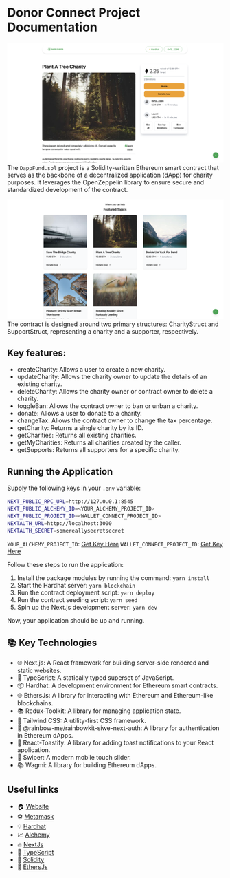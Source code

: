 # Donor Connect Project Documentation

<!-- Read the full tutorial here: **[>> How to build a Decentralized Event Marketplace with Next.js, TypeScript, Tailwind CSS, and Solidity](https://daltonic.github.io)** -->

![Charity Marketplace](./screenshots/1.png)
The `DappFund.sol` project is a Solidity-written Ethereum smart contract that serves as the backbone of a decentralized application (dApp) for charity purposes. It leverages the OpenZeppelin library to ensure secure and standardized development of the contract.

![Charity Marketplace](./screenshots/0.png)
The contract is designed around two primary structures: CharityStruct and SupportStruct, representing a charity and a supporter, respectively.

## Key features:

- createCharity: Allows a user to create a new charity.
- updateCharity: Allows the charity owner to update the details of an existing charity.
- deleteCharity: Allows the charity owner or contract owner to delete a charity.
- toggleBan: Allows the contract owner to ban or unban a charity.
- donate: Allows a user to donate to a charity.
- changeTax: Allows the contract owner to change the tax percentage.
- getCharity: Returns a single charity by its ID.
- getCharities: Returns all existing charities.
- getMyCharities: Returns all charities created by the caller.
- getSupports: Returns all supporters for a specific charity.

## Running the Application

Supply the following keys in your `.env` variable:

```sh
NEXT_PUBLIC_RPC_URL=http://127.0.0.1:8545
NEXT_PUBLIC_ALCHEMY_ID=<YOUR_ALCHEMY_PROJECT_ID>
NEXT_PUBLIC_PROJECT_ID=<WALLET_CONNECT_PROJECT_ID>
NEXTAUTH_URL=http://localhost:3000
NEXTAUTH_SECRET=somereallysecretsecret
```

`YOUR_ALCHEMY_PROJECT_ID`: [Get Key Here](https://dashboard.alchemy.com/)
`WALLET_CONNECT_PROJECT_ID`: [Get Key Here](https://cloud.walletconnect.com/sign-in)

Follow these steps to run the application:

1. Install the package modules by running the command: `yarn install`
2. Start the Hardhat server: `yarn blockchain`
3. Run the contract deployment script: `yarn deploy`
4. Run the contract seeding script: `yarn seed`
5. Spin up the Next.js development server: `yarn dev`

Now, your application should be up and running.

## 📚 Key Technologies

- 🌐 Next.js: A React framework for building server-side rendered and static websites.
- 📘 TypeScript: A statically typed superset of JavaScript.
- 📦 Hardhat: A development environment for Ethereum smart contracts.
- 🌐 EthersJs: A library for interacting with Ethereum and Ethereum-like blockchains.
- 📚 Redux-Toolkit: A library for managing application state.
- 🎨 Tailwind CSS: A utility-first CSS framework.
- 🌈 @rainbow-me/rainbowkit-siwe-next-auth: A library for authentication in Ethereum dApps.
- 📝 React-Toastify: A library for adding toast notifications to your React application.
- 📜 Swiper: A modern mobile touch slider.
- 📚 Wagmi: A library for building Ethereum dApps.

## Useful links

- 🏠 [Website](https://dappmentors.org/)
- ⚽ [Metamask](https://metamask.io/)
- 💡 [Hardhat](https://hardhat.org/)
- 📈 [Alchemy](https://dashboard.alchemy.com/)
- 🔥 [NextJs](https://nextjs.org/)
- 🎅 [TypeScript](https://www.typescriptlang.org/)
- 🐻 [Solidity](https://soliditylang.org/)
- 👀 [EthersJs](https://docs.ethers.io/v5/)
